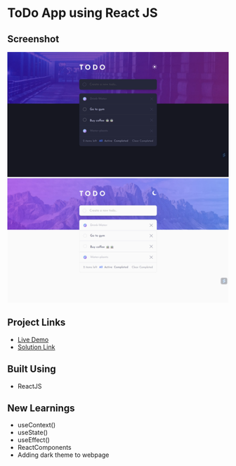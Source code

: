 # ToDo App using React JS


##  Screenshot
![ss1](ScreenShots/Screenshot1.png)
![ss2](ScreenShots/Screenshot2.png)

## Project Links
- [Live Demo](https://todo-app-react-frontendmentor-soln.netlify.app/)
- [Solution Link](https://github.com/Psargar616/todo-app-react)

## Built Using 
- ReactJS

## New Learnings
- useContext()
- useState()
- useEffect()
- ReactComponents
- Adding dark theme to webpage
